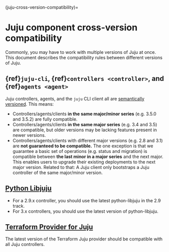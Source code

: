 (juju-cross-version-compatibility)=
# Juju component cross-version compatibility

Commonly, you may have to work with multiple versions of Juju at once. This document describes the compatibility rules between different versions of Juju.

## {ref}`juju-cli`, {ref}`controllers <controller>`, and {ref}`agents <agent>`

Juju controllers, agents, and the `juju` CLI client all are [semantically versioned](https://semver.org/). This means:
- Controllers/agents/clients **in the same major/minor series** (e.g. 3.5.0 and 3.5.2) are fully compatible.
- Controllers/agents/clients **in the same major series** (e.g. 3.4 and 3.5) are compatible, but older versions may be lacking features present in newer versions.
- Controllers/agents/clients with different major versions (e.g. 2.8 and 3.1) are **not guaranteed to be compatible.** The one exception is that we guarantee a basic set of operations (e.g. status and migration) is compatible between **the last minor in a major series** and the next major. This enables users to upgrade their existing deployments to the next major version. Related to that: A Juju client only bootstraps a Juju controller of the same major/minor version.

<!--
**Patch versions are fully compatible. Minor versions are compatible, modulo new features. (That's just the usual semantic versioning rules.) A major version client is compatible with the last minor of the previous major, modulo new features. Caveat: A Juju client only bootstraps a Juju controller of the same major/minor version.**
-->

## [Python Libjuju](https://pythonlibjuju.readthedocs.io/en/latest/)

- For a 2.9.x controller, you should use the latest python-libjuju in the 2.9 track.
- For 3.x controllers, you should use the latest version of python-libjuju.

## [Terraform Provider for Juju](https://canonical-terraform-provider-juju.readthedocs-hosted.com/en/latest/tutorial/)

The latest version of the Terraform Juju provider should be compatible with all Juju controllers.
